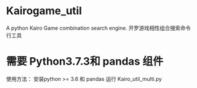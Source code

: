# Kairogame_util
A python Kairo Game combination search engine. 
开罗游戏相性组合搜索命令行工具

# 需要 Python3.7.3和 pandas 组件
使用方法：
安装python >= 3.6 和 pandas
运行 Kairo_util_multi.py 

